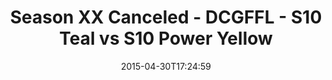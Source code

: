 ---
title: Season XX Canceled - DCGFFL - S10 Teal vs S10 Power Yellow
teams-score:
- team: _teams/s10-teal.md
  score: 20
- team: _teams/s10-power-yellow.md
  score: 18
mvp: Dameron R (Teal), Bryant B (Yellow)
game-ball: N/A
sportsperson: ''
season: 10
week: 8
date: '2015-04-30T17:24:59'
pageid: season-10-week-8-4446-vs-4435
---